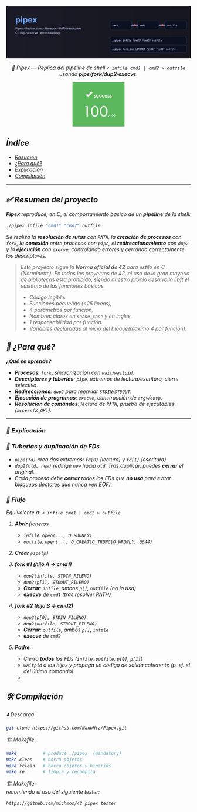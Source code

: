 <!-- ===================== BANNER ===================== -->
<p align="center">
  <img src="https://raw.githubusercontent.com/NanoHtz/Assets/main/pipex/banner.svg" alt="Pipex banner">
</p>

<p align="center"><i>🧵 Pipex — Replica del pipeline de shell <code>&lt; infile cmd1 | cmd2 &gt; outfile</code> usando <b>pipe</b>/<b>fork</b>/<b>dup2</b>/<b>execve</b>.

<p align="center">
  <img src="https://raw.githubusercontent.com/NanoHtz/Assets/main/100.png" alt="pipex nota" height="120">
</p>

## Índice
- [Resumen](#resumen)
- [¿Para qué?](#para-que)
- [Explicación](#explicacion)
- [Compilación](#compilacion)

---
<a id="resumen"></a>
## ✅ Resumen del proyecto<br>

**Pipex** reproduce, en C, el comportamiento básico de un **pipeline** de la shell:
```bash
./pipex infile "cmd1" "cmd2" outfile
```
Se realiza la **resolución de rutas** con `PATH`, la **creación de procesos** con `fork`, la **conexión** entre procesos con `pipe`, el **redireccionamiento** con `dup2` y la **ejecución** con `execve`, controlando errores y cerrando correctamente los descriptores.

> Este proyecto sigue la **Norma oficial de 42** para estilo en C (Norminette).
> En todos los proyectos de 42, el uso de la gran mayoria de bibliotecas esta prohibido, siendo nuestro propio desarrollo libft el sustituto de las funciones básicas. 
> - Código legible.  
> - Funciones pequeñas (<25 líneas),
> - 4 parámetros por función,
> - Nombres claros en `snake_case` y en inglés.
> - 1 responsabilidad por función.
>  - Variables declaradas al inicio del bloque(maximo 4 por función). 

<a id="para-que"></a>
## 🧩 ¿Para qué?

**¿Qué se aprende?**
- **Procesos**: `fork`, sincronización con `wait`/`waitpid`.
- **Descriptores y tuberías**: `pipe`, extremos de lectura/escritura, cierre selectivo.
- **Redirecciones**: `dup2` para reenviar `STDIN`/`STDOUT`.
- **Ejecución de programas**: `execve`, construcción de `argv`/`envp`.
- **Resolución de comandos**: lectura de `PATH`, prueba de ejecutables (`access(X_OK)`).

---

<a id="explicacion"></a>
  <summary><h3>📝 Explicación</h3></summary>

### 🔌 Tuberías y duplicación de FDs
- `pipe(fd)` crea dos extremos: `fd[0]` (lectura) y `fd[1]` (escritura).
- `dup2(old, new)` redirige `new` hacia `old`. Tras duplicar, puedes **cerrar** el original.
- Cada proceso debe **cerrar** todos los FDs que **no usa** para evitar bloqueos (lectores que nunca ven EOF).

### 🧭 Flujo
Equivalente a: `< infile cmd1 | cmd2 > outfile`

1) **Abrir** ficheros
   - `infile`: `open(..., O_RDONLY)`
   - `outfile`: `open(..., O_CREAT|O_TRUNC|O_WRONLY, 0644)`

2) **Crear** `pipe(p)`

3) **fork #1 (hijo A → cmd1)**
   - `dup2(infile, STDIN_FILENO)`
   - `dup2(p[1], STDOUT_FILENO)`
   - **Cerrar**: `infile`, ambos `p[]`, `outfile` (no lo usa)
   - **execve** de `cmd1` (tras resolver PATH)

4) **fork #2 (hijo B → cmd2)**
   - `dup2(p[0], STDIN_FILENO)`
   - `dup2(outfile, STDOUT_FILENO)`
   - **Cerrar**: `outfile`, ambos `p[]`, `infile`
   - **execve** de `cmd2`

5) **Padre**
   - Cierra **todos** los FDs (`infile`, `outfile`, `p[0]`, `p[1]`)
   - `waitpid` a los hijos y propaga un código de salida coherente (p. ej. el del último comando)
   -

<a id="compilacion"></a>
## 🛠️ Compilación
⬇️ Descarga

```bash
git clone https://github.com/NanoHtz/Pipex.git
```
🏗️ Makefile
```bash
make          # produce ./pipex  (mandatory)
make clean    # borra objetos
make fclean   # borra objetos y binarios
make re       # limpia y recompila
```
🏗️ Makefile
<br>
 recomiendo el uso del siguiente tester: 
 ```bash
 https://github.com/michmos/42_pipex_tester
```
